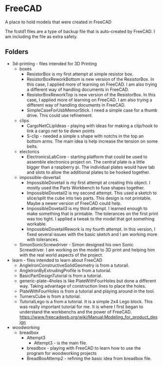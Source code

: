 # FreeCAD

A place to hold models that were created in FreeCAD

The fcstd1 files are a type of backup file that is auto-created by FreeCAD. I am including the file as extra safety.

## Folders

- 3d-printing - files intended for 3D Printing
  - boxes
    - ResistorBox is my first attempt at simple resistor box.
    - ResistorBoxReworkBottom is new version of the ResistorBox. In this case, I applied more of learning on FreeCAD. I am also trying a different way of handling documents in FreeCAD.
    - ResistorBoxReworkTop is new version of the ResistorBox. In this case, I applied more of learning on FreeCAD. I am also trying a different way of handling documents in FreeCAD.
    - SimpleCaseForUsbMemorStick. I need a simple case for a thumb drive. This could use refinement.
  - clips
    - CargoNetCLipIdeas - playing with ideas for making a clip/hook to link a cargo net to tie down points
    - S-clip - needed a simple s shape with notchs in the top an bottom arms. The main idea is help increase the tension on some belts.
  - electorics
    - ElectronicsLabCore - starting platform that could be used to assemble electronics project on. The central plate is a little bigger than a raspberry pi. The individual plates would have tab and slots to allow the additional plates to be hooked together.
  - impossible-dovertail
    - ImpossibleDovetail is my first attempt at creating this object. I mostly used the Parts Workbench to fuse shapes together.
    - ImpossibleDovetail2 is my second attempt. This used a sketch to slice/split the cube into two parts. This design is not printable. Maybe a newer version of FreeCAD could help.
    - ImpossibleDovetail3 is my third attempt. I learned enough to make something that is printable. The tolerances on the first print was too tight. I applied a tweak to the model that got something workable.
    - ImpossibleDovetailRework is my fourth attempt. In this version, I fixed several issues with the basic sketch and I am working more with tolerances.
  - SimonSonicScrewdriver - Simon designed his own Sonic Screwdriver. I am working on the model to 3D print and helping him with the real world aspects of the project.
- learn - files intended to learn about FreeCAD
  - AngleIronConstructiveSolidGeometry is from a tutorail.
  - AngleIronByExtrudingProfile is from a tutorial.
  - BasicPartDesignTutorial is from a tutorial.
  - generic-plate-4holes is like PlateWithFourHoles but done a different way. Taking advantage of construction lines to place the holes.
  - PlateWithFourHoles is from a tutorial and playing around in the tool.
  - TurnersCube is from a tutorial.
  - TutorialLego is a from a tutorial. It is a simple 2x4 Lego block. This was really important tutorial for me. It is where I first began to understand the workbenchs and the power of FreeCAD. https://www.freecadweb.org/wiki/Manual:Modeling_for_product_design
- woodworking
  - breadbox
    - Attempt3
      - Attempt3 - is the main file.
    - breadbox - playing with FreeCAD to learn how to use the program for woodworking projects
    - BreadBoxAttemp2 - refining the basic idea from breadbox file.
